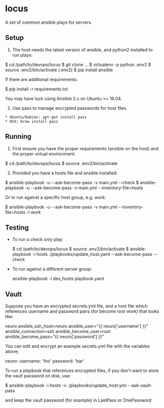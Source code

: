# locus #

A set of common ansible plays for servers.

## Setup ##

  1. The host needs the latest version of ansible, and python2 installed to run
  plays:

  $ cd /path/to/devops/locus
  $ git clone ...
  $ virtualenv -p python .env2
  $ source .env2/bin/activate
  (.env2) $ pip install ansible

  If there are additional requirements:

  $ pip install -r requirements.txt

  You may have luck using Ansible 2.x on Ubuntu >= 16.04.

  2. Use pass to manage encrypted passwords for host files.

    * Ubuntu/Debian: apt-get install pass
    * OSX: brew install pass

## Running ##

1. First ensure you have the proper requirements (ansible on the host) and the
proper virtual environment:

  $ cd /path/to/devops/locus
  $ source .env2/bin/activate

2. Provided you have a hosts file and ansible installed:

  $ ansible-playbook -u <user> --ask-become-pass -v main.yml --check
  $ ansible-playbook -u <user> --ask-become-pass -v main.yml --inventory-file=hosts

  Or to run against a specific host group, e.g. work:

  $ ansible-playbook -u <user> --ask-become-pass -v main.yml --inventory-file=hosts -l work

## Testing ##

  * To run a check only play:

    $ cd /path/to/devops/locus
    $ source .env2/bin/activate
    $ ansible-playbook -i hosts ./playbooks/update_host.yaml --ask-become-pass --check

  * To run against a different server group:

    ansible-playbook -i dev_hosts playbook.yaml

## Vault ##

Suppose you have an encrypted secrets.yml file, and a host file which references
username and password pairs (for become root work) that looks like:

neuro ansible_ssh_host=neuro ansible_user="{{ neuro['username'] }}" ansible_connection=ssh ansible_become_user=root ansible_become_pass="{{ neuro['password'] }}"

You can edit and encrypt an example secrets.yml file with the variables above;

neuro:
  username: 'foo'
  password: 'bar'

To run a playbook that references encrypted files, if you don't want to store
the vault password on disk, use:

  $ ansible-playbook -i hosts -v ./playbooks/update_host.yml --ask-vault-pass

and keep the vault password (for example) in LastPass or OnePassword
